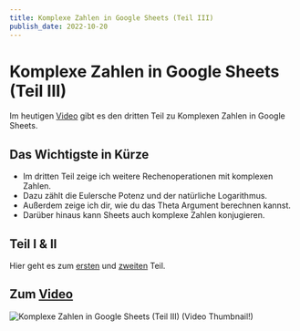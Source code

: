 ```yaml
---
title: Komplexe Zahlen in Google Sheets (Teil III)
publish_date: 2022-10-20
---
```


# Komplexe Zahlen in Google Sheets (Teil III)

Im heutigen [Video](https://youtu.be/epjRKZzJhrQ) gibt es den dritten Teil zu Komplexen Zahlen in Google Sheets. 

## Das Wichtigste in Kürze

- Im dritten Teil zeige ich weitere Rechenoperationen mit komplexen Zahlen.
- Dazu zählt die Eulersche Potenz und der natürliche Logarithmus.
- Außerdem zeige ich dir, wie du das Theta Argument berechnen kannst.
- Darüber hinaus kann Sheets auch komplexe Zahlen konjugieren.

## Teil I & II

Hier geht es zum [ersten](https://youtu.be/iC-rL-pqHuo) und [zweiten](https://youtu.be/aQtty-cOwvI) Teil.

## Zum [Video](https://youtu.be/epjRKZzJhrQ)

![Komplexe Zahlen in Google Sheets (Teil III) (Video Thumbnail!)](../thumbnails/Fertig373.jpg "Komplexe Zahlen in Google Sheets (Teil III) (Video Thumbnail!)")
